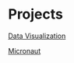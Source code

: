 # Projects

[Data Visualization](https://shivsakthivel.github.io/Monopoly-Visualizations)

[Micronaut](https://shivsakthivel.github.io/Micronaut)
